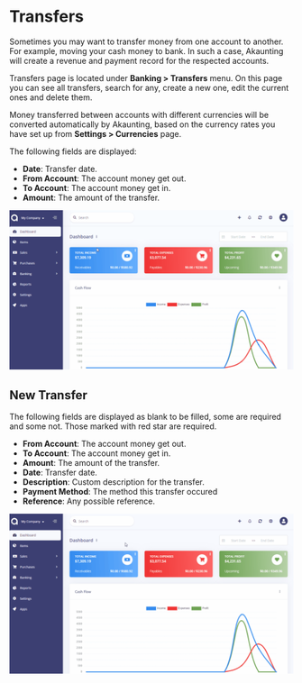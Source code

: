 Transfers
=========

Sometimes you may want to transfer money from one account to another. For example, moving your cash money to bank. In such a case, Akaunting will create a revenue and payment record for the respected accounts.

Transfers page is located under **Banking > Transfers** menu. On this page you can see all transfers, search for any, create a new one, edit the current ones and delete them.

Money transferred between accounts with different currencies will be converted automatically by Akaunting, based on the currency rates you have set up from **Settings > Currencies** page.

The following fields are displayed:

- **Date**: Transfer date.
- **From Account**: The account	money get out.
- **To Account**: The account money get in.
- **Amount**: The amount of the transfer.

![transfers list](_images/transfers.gif)

## New Transfer

The following fields are displayed as blank to be filled, some are required and some not. Those marked with red star are required.

- **From Account**: The account	money get out.
- **To Account**: The account money get in.
- **Amount**: The amount of the transfer.
- **Date**: Transfer date.
- **Description**: Custom description for the transfer.
- **Payment Method**: The method this transfer occured
- **Reference**: Any possible reference.

![transfers form](_images/transfers-add-new.gif)

